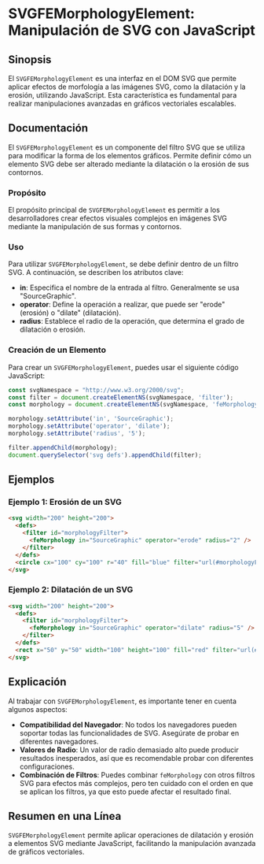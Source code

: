 <!--
Meta Description: # SVGFEMorphologyElement: Manipulación de SVG con JavaScript ## Sinopsis El `SVGFEMorphologyElement` es una interfaz en el DOM SVG que permite aplicar...
Meta Keywords: svg, filter, svgfemorphologyelement, que, dilatación
-->

# SVGFEMorphologyElement: Manipulación de SVG con JavaScript

## Sinopsis
El `SVGFEMorphologyElement` es una interfaz en el DOM SVG que permite aplicar efectos de morfología a las imágenes SVG, como la dilatación y la erosión, utilizando JavaScript. Esta característica es fundamental para realizar manipulaciones avanzadas en gráficos vectoriales escalables.

## Documentación
El `SVGFEMorphologyElement` es un componente del filtro SVG que se utiliza para modificar la forma de los elementos gráficos. Permite definir cómo un elemento SVG debe ser alterado mediante la dilatación o la erosión de sus contornos.

### Propósito
El propósito principal de `SVGFEMorphologyElement` es permitir a los desarrolladores crear efectos visuales complejos en imágenes SVG mediante la manipulación de sus formas y contornos.

### Uso
Para utilizar `SVGFEMorphologyElement`, se debe definir dentro de un filtro SVG. A continuación, se describen los atributos clave:

- **in**: Especifica el nombre de la entrada al filtro. Generalmente se usa "SourceGraphic".
- **operator**: Define la operación a realizar, que puede ser "erode" (erosión) o "dilate" (dilatación).
- **radius**: Establece el radio de la operación, que determina el grado de dilatación o erosión.

### Creación de un Elemento
Para crear un `SVGFEMorphologyElement`, puedes usar el siguiente código JavaScript:

```javascript
const svgNamespace = "http://www.w3.org/2000/svg";
const filter = document.createElementNS(svgNamespace, 'filter');
const morphology = document.createElementNS(svgNamespace, 'feMorphology');

morphology.setAttribute('in', 'SourceGraphic');
morphology.setAttribute('operator', 'dilate');
morphology.setAttribute('radius', '5');

filter.appendChild(morphology);
document.querySelector('svg defs').appendChild(filter);
```

## Ejemplos

### Ejemplo 1: Erosión de un SVG
```html
<svg width="200" height="200">
  <defs>
    <filter id="morphologyFilter">
      <feMorphology in="SourceGraphic" operator="erode" radius="2" />
    </filter>
  </defs>
  <circle cx="100" cy="100" r="40" fill="blue" filter="url(#morphologyFilter)" />
</svg>
```

### Ejemplo 2: Dilatación de un SVG
```html
<svg width="200" height="200">
  <defs>
    <filter id="morphologyFilter">
      <feMorphology in="SourceGraphic" operator="dilate" radius="5" />
    </filter>
  </defs>
  <rect x="50" y="50" width="100" height="100" fill="red" filter="url(#morphologyFilter)" />
</svg>
```

## Explicación
Al trabajar con `SVGFEMorphologyElement`, es importante tener en cuenta algunos aspectos:

- **Compatibilidad del Navegador**: No todos los navegadores pueden soportar todas las funcionalidades de SVG. Asegúrate de probar en diferentes navegadores.
- **Valores de Radio**: Un valor de radio demasiado alto puede producir resultados inesperados, así que es recomendable probar con diferentes configuraciones.
- **Combinación de Filtros**: Puedes combinar `feMorphology` con otros filtros SVG para efectos más complejos, pero ten cuidado con el orden en que se aplican los filtros, ya que esto puede afectar el resultado final.

## Resumen en una Línea
`SVGFEMorphologyElement` permite aplicar operaciones de dilatación y erosión a elementos SVG mediante JavaScript, facilitando la manipulación avanzada de gráficos vectoriales.